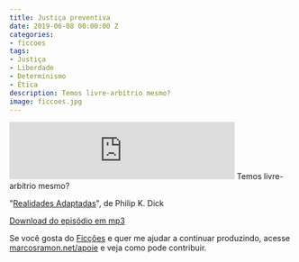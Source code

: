 ```yaml
---
title: Justiça preventiva
date: 2019-06-08 00:00:00 Z
categories:
- ficcoes
tags:
- Justiça
- Liberdade
- Determinismo
- Ética
description: Temos livre-arbítrio mesmo?
image: ficcoes.jpg
---
```


<iframe src="https://anchor.fm/podcastficcoes/embed/episodes/Justia-preventiva-e49ke3" height="102px" width="400px" frameborder="0" scrolling="no"></iframe>
Temos livre-arbítrio mesmo?

"[Realidades Adaptadas](https://amzn.to/2WtaQop)", de Philip K. Dick 

[Download do episódio em mp3](https://s3-us-west-2.amazonaws.com/anchor-audio-bank/production/2019-5-9/16670687-44100-2-8632460e1b507.mp3)
 
Se você gosta do [Ficções](https://marcosramon.net/ficcoes/) e quer me ajudar a continuar produzindo, acesse [marcosramon.net/apoie](https://marcosramon.net/apoie/) e veja como pode contribuir.
